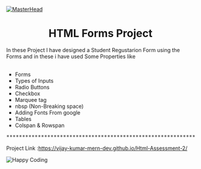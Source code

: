 [![MasterHead](http://gifimgs.com/animations/words/welcome-signs/welcome_cat.gif)](https://rishavchanda.io)
<h1 align="center">HTML Forms Project </h1>
<p>In these Project I have designed a Student Regustarion Form using the Forms and in these i have used Some Properties like <br> <br>

<ul type="Square">
  <li>Forms</li>
  <li>Types of Inputs</li>
  <li>Radio Buttons</li>
   <li>Checkbox</li>
  <li>Marquee tag</li>
  <li>nbsp (Non-Breaking space)</li>
  <li>Adding Fonts From google</li>
   <li>Tables</li>
  <li>Colspan & Rowspan</li>
  
  
</ul>
 
</p >

<pre>****************************************************************************************************************</pre>


Project Link :https://vijay-kumar-mern-dev.github.io/Html-Assessment-2/<br>

<img src="https://acegif.com/wp-content/uploads/thanks-for-watching.gif" alt="Happy Coding"  >
